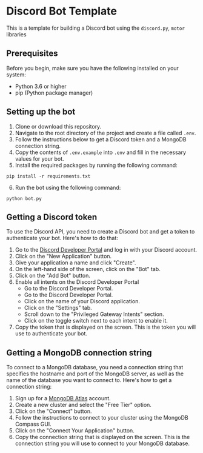 # Discord Bot Template

This is a template for building a Discord bot using the `discord.py`, `motor` libraries

## Prerequisites

Before you begin, make sure you have the following installed on your system:

- Python 3.6 or higher
- pip (Python package manager)

## Setting up the bot

1. Clone or download this repository.
2. Navigate to the root directory of the project and create a file called `.env`.
3. Follow the instructions below to get a Discord token and a MongoDB connection string.
4. Copy the contents of `.env.example` into `.env` and fill in the necessary values for your bot.
5. Install the required packages by running the following command:

```
pip install -r requirements.txt
```

6. Run the bot using the following command:

```
python bot.py
```
## Getting a Discord token

To use the Discord API, you need to create a Discord bot and get a token to authenticate your bot. Here's how to do that:

1. Go to the [Discord Developer Portal](https://discord.com/developers/applications) and log in with your Discord account.
2. Click on the "New Application" button.
3. Give your application a name and click "Create".
4. On the left-hand side of the screen, click on the "Bot" tab.
5. Click on the "Add Bot" button.
6. Enable all intents on the Discord Developer Portal
    * Go to the Discord Developer Portal.
    * Go to the Discord Developer Portal.
    * Click on the name of your Discord application.
    * Click on the "Settings" tab.
    * Scroll down to the "Privileged Gateway Intents" section.
    * Click on the toggle switch next to each intent to enable it.
7. Copy the token that is displayed on the screen. This is the token you will use to authenticate your bot.

## Getting a MongoDB connection string

To connect to a MongoDB database, you need a connection string that specifies the hostname and port of the MongoDB server, as well as the name of the database you want to connect to. Here's how to get a connection string:

1. Sign up for a [MongoDB Atlas](https://www.mongodb.com/cloud/atlas) account.
2. Create a new cluster and select the "Free Tier" option.
3. Click on the "Connect" button.
4. Follow the instructions to connect to your cluster using the MongoDB Compass GUI.
5. Click on the "Connect Your Application" button.
6. Copy the connection string that is displayed on the screen. This is the connection string you will use to connect to your MongoDB database.